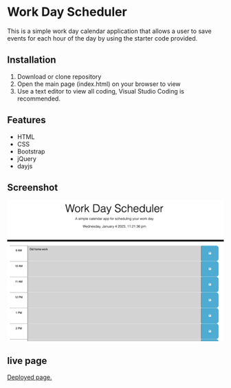 # Work Day Scheduler

This is a simple work day calendar application that allows a user to save events for each hour of the day by using the starter code provided.

## Installation

1. Download or clone repository
2. Open the main page (index.html) on your browser to view
3. Use a text editor to view all coding, Visual Studio Coding is recommended.

## Features

- HTML
- CSS
- Bootstrap
- jQuery
- dayjs

## Screenshot

![A screenshot](./Assets/image/screenshot.png)

## live page

[Deployed page.](https://dodor101.github.io/work-day-scheduler/)
